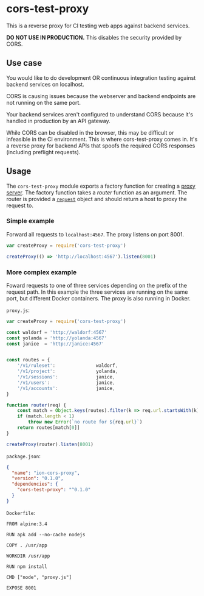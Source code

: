# cors-test-proxy

This is a reverse proxy for CI testing web apps against backend services.

**DO NOT USE IN PRODUCTION.** This disables the security provided by CORS.

## Use case

You would like to do development OR continuous integration testing against backend services on localhost.

CORS is causing issues because the webserver and backend endpoints are not running on the same port.

Your backend services aren't configured to understand CORS because it's handled in production by an API gateway.

While CORS can be disabled in the browser, this may be difficult or infeasible in the CI environment. This is where cors-test-proxy comes in. It's a reverse proxy for backend APIs that spoofs the required CORS responses (including preflight requests).

## Usage

The `cors-test-proxy` module exports a factory function for creating a [proxy server](https://nodejs.org/dist/latest-v6.x/docs/api/http.html#http_class_http_server). The factory function takes a *router* function as an argument. The router is provided a [`request`](https://nodejs.org/dist/latest-v6.x/docs/api/http.html#http_class_http_incomingmessage) object and should return a host to proxy the request to.

### Simple example

Forward all requests to `localhost:4567`. The proxy listens on port 8001.

```javascript
var createProxy = require('cors-test-proxy')

createProxy(() => 'http://localhost:4567').listen(8001)
```

### More complex example

Foward requests to one of three services depending on the prefix of the request path. In this example the three services are running on the same port, but different Docker containers. The proxy is also running in Docker.

`proxy.js`:
```javascript
var createProxy = require('cors-test-proxy')

const waldorf = 'http://waldorf:4567'
const yolanda = 'http://yolanda:4567'
const janice  = 'http://janice:4567'


const routes = {
    '/v1/ruleset':               waldorf,
    '/v1/project':               yolanda,
    '/v1/sessions':              janice,
    '/v1/users':                 janice,
    '/v1/accounts':              janice,
}

function router(req) {
    const match = Object.keys(routes).filter(k => req.url.startsWith(k))
    if (match.length < 1)
        throw new Error(`no route for ${req.url}`)
    return routes[match[0]]
}

createProxy(router).listen(8001)
```

`package.json`:
```json
{
  "name": "ion-cors-proxy",
  "version": "0.1.0",
  "dependencies": {
    "cors-test-proxy": "^0.1.0"
  }
}
```

`Dockerfile`:
```
FROM alpine:3.4

RUN apk add --no-cache nodejs

COPY . /usr/app

WORKDIR /usr/app

RUN npm install

CMD ["node", "proxy.js"]

EXPOSE 8001
```